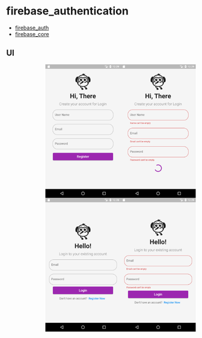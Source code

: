 # firebase_authentication

 - [firebase_auth](https://pub.dev/packages/firebase_auth)
 - [firebase_core](https://pub.dev/packages/firebase_core)
 
 
## UI
<img align="right" src="Screenshot_1656572364.png" width=200>
<img align="right" src="Screenshot_1656572358.png" width=200>
<img align="right" src="Screenshot_1656572345.png" width=200>
<img align="right" src="Screenshot_1656572338.png" width=200>




